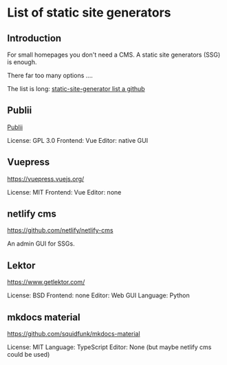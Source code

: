 # List of static site generators

## Introduction

For small homepages you don't need a CMS. A static site generators (SSG) is enough.

There far too many options ....

The list is long: [static-site-generator list a github](https://github.com/topics/static-site-generator)

## Publii

[Publii](https://getpublii.com/)

License: GPL 3.0
Frontend: Vue
Editor: native GUI

## Vuepress

https://vuepress.vuejs.org/

License: MIT
Frontend: Vue
Editor: none

## netlify cms

https://github.com/netlify/netlify-cms

An admin GUI for SSGs.

## Lektor

https://www.getlektor.com/

License: BSD
Frontend: none
Editor: Web GUI
Language: Python

## mkdocs material

https://github.com/squidfunk/mkdocs-material

License: MIT
Language: TypeScript
Editor: None (but maybe netlify cms could be used)
